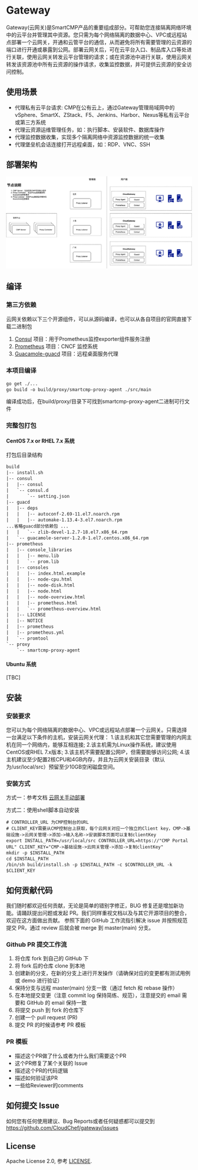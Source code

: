# Gateway
Gateway(云网关)是SmartCMP产品的重要组成部分。可帮助您连接隔离网络环境中的云平台并管理其中资源。您只需为每个网络隔离的数据中心、VPC或远程站点部署一个云网关，开通和云管平台的通信，从而避免将所有需要管理的云资源的端口进行开通或暴露到公网。部署云网关后，可在云平台入口、制品库入口等处进行关联，使用云网关转发云平台管理的请求；或在资源池中进行关联，使用云网关转发该资源池中所有云资源的操作请求，收集监控数据，并可提供云资源的安全访问控制。
## 使用场景
- 代理私有云平台请求: CMP在公有云上，通过Gateway管理局域网中的vSphere、SmartX、ZStack、F5、Jenkins、Harbor、Nexus等私有云平台或第三方系统
- 代理云资源运维管理任务，如：执行脚本、安装软件、数据库操作
- 代理监控数据收集，实现多个隔离网络中资源监控数据的统一收集
- 代理堡垒机会话连接打开远程桌面，如：RDP、VNC、SSH

## 部署架构
![](docs/images/CloudGatewayArch.png)

## 编译
### 第三方依赖
云网关依赖以下三个开源组件，可以从源码编译，也可以从各自项目的官网直接下载二进制包
1. [Consul](https://github.com/hashicorp/consul) 项目：用于Prometheus监控exporter组件服务注册
2. [Prometheus](https://github.com/prometheus/prometheus) 项目：CNCF 监控系统
3. [Guacamole-guacd](https://github.com/apache/guacamole-server) 项目：远程桌面服务代理
### 本项目编译
```shell
go get ./...
go build -o build/proxy/smartcmp-proxy-agent ./src/main
```
编译成功后，在build/proxy/目录下可找到smartcmp-proxy-agent二进制可行文件

### 完整包打包
#### CentOS 7.x or RHEL 7.x 系统
打包后目录结构
```text
build
|-- install.sh
|-- consul
|   |-- consul
|   `-- consul.d
|       `-- setting.json
|-- guacd
|   |-- deps
|   |   |-- autoconf-2.69-11.el7.noarch.rpm
|   |   |-- automake-1.13.4-3.el7.noarch.rpm
...省略guacd部分依赖包 ...
|   |   `-- zlib-devel-1.2.7-18.el7.x86_64.rpm
|   `-- guacamole-server-1.2.0-1.el7.centos.x86_64.rpm
|-- prometheus
|   |-- console_libraries
|   |   |-- menu.lib
|   |   `-- prom.lib
|   |-- consoles
|   |   |-- index.html.example
|   |   |-- node-cpu.html
|   |   |-- node-disk.html
|   |   |-- node.html
|   |   |-- node-overview.html
|   |   |-- prometheus.html
|   |   `-- prometheus-overview.html
|   |-- LICENSE
|   |-- NOTICE
|   |-- prometheus
|   |-- prometheus.yml
|   `-- promtool
`-- proxy
    `-- smartcmp-proxy-agent
```
#### Ubuntu 系统
[TBC]

## 安装
### 安装要求
您可以为每个网络隔离的数据中心、VPC或远程站点部署一个云网关。只需选择一台满足以下条件的主机，安装云网关代理：
1.该主机和其它您需要管理的内网主机在同一个网络内，能够互相连接;
2.该主机需为Linux操作系统，建议使用CentOS或RHEL 7.x版本;
3.该主机不需要配置公网IP，但需要能够访问公网;
4.该主机建议至少配置2核CPU和4GB内存，并且为云网关安装目录（默认为/usr/local/src）预留至少10GB空闲磁盘空间。
### 安装方式
方式一：参考文档 [云网关手动部署](docs/云网关手动部署.md)

方式二：使用shell脚本自动安装
```shell
# CONTROLLER_URL 为CMP控制台的URL
# CLIENT_KEY需要从CMP控制台上获取，每个云网关对应一个独立的Client key，CMP->基础设施->云网关管理->添加->输入名称->安装脚本页面可以复制clientKey
export INSTALL_PATH=/usr/local/src CONTROLLER_URL=https://"CMP Portal URL" CLIENT_KEY="CMP->基础设施->云网关管理->添加->复制clientKey"
mkdir -p $INSTALL_PATH
cd $INSTALL_PATH
/bin/sh build/install.sh -p $INSTALL_PATH -c $CONTROLLER_URL -k $CLIENT_KEY
```

## 如何贡献代码
我们随时都欢迎任何贡献，无论是简单的错别字修正，BUG 修复还是增加新功能。请踊跃提出问题或发起 PR。我们同样重视文档以及与其它开源项目的整合，欢迎在这方面做出贡献。
参照下面的 GitHub 工作流指引解决 issue 并按照规范提交 PR，通过 review 后就会被 merge 到 master(main) 分支。
### Github PR 提交工作流
1. 将仓库 fork 到自己的 GitHub 下
2. 将 fork 后的仓库 clone 到本地
3. 创建新的分支，在新的分支上进行开发操作（请确保对应的变更都有测试用例或 demo 进行验证）
4. 保持分支与远程 master(main) 分支一致（通过 fetch 和 rebase 操作）
5. 在本地提交变更（注意 commit log 保持简练、规范），注意提交的 email 需要和 GitHub 的 email 保持一致
6. 将提交 push 到 fork 的仓库下
7. 创建一个 pull request (PR)
8. 提交 PR 的时候请参考 PR 模板

### PR 模板
- 描述这个PR做了什么或者为什么我们需要这个PR
- 这个PR修复了某个关联的 Issue  
- 描述这个PR的代码逻辑
- 描述如何验证该PR
- 一些给Reviewer的comments

## 如何提交 Issue
如何您有任何使用建议、Bug Reports或者任何疑惑都可以提交到 https://github.com/CloudChef/gateway/issues

## License
Apache License 2.0, 参考 [LICENSE](LICENSE).

